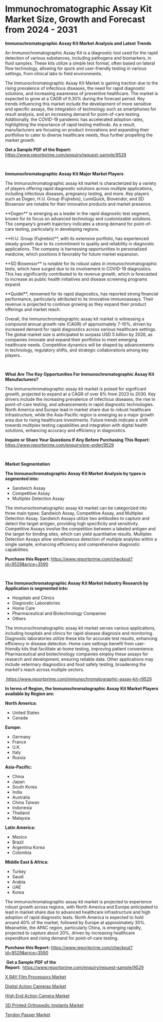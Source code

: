 <p><h1>Immunochromatographic Assay Kit Market Size, Growth and Forecast from 2024 - 2031</h1></p><p><strong>Immunochromatographic Assay Kit Market Analysis and Latest Trends</strong></p>
<p><p>An Immunochromatographic Assay Kit is a diagnostic tool used for the rapid detection of various substances, including pathogens and biomarkers, in fluid samples. These kits utilize a simple test format, often based on lateral flow technology, allowing for quick and user-friendly testing in various settings, from clinical labs to field environments. </p><p>The Immunochromatographic Assay Kit Market is gaining traction due to the rising prevalence of infectious diseases, the need for rapid diagnostic solutions, and increasing awareness of preventive healthcare. The market is expected to grow at a CAGR of 6.30% during the forecast period. Key trends influencing this market include the development of more sensitive and specific assays, the integration of technology such as smartphones for result analysis, and an increasing demand for point-of-care testing. Additionally, the COVID-19 pandemic has accelerated adoption rates, highlighting the importance of rapid testing methods. As a result, manufacturers are focusing on product innovations and expanding their portfolios to cater to diverse healthcare needs, thus further propelling the market growth.</p></p>
<p><strong>Get a Sample PDF of the Report:&nbsp;</strong> <a href="https://www.reportprime.com/enquiry/request-sample/9529?utm_campaign=2014&utm_medium=2&utm_source=Github&utm_content=ia&utm_term=25122024&utm_id=immunochromatographic-assay-kit">https://www.reportprime.com/enquiry/request-sample/9529</a></p>
<p>&nbsp;</p>
<p><strong>Immunochromatographic Assay Kit Major Market Players</strong></p>
<p><p>The immunochromatographic assay kit market is characterized by a variety of players offering rapid diagnostic solutions across multiple applications, including infectious diseases, pregnancy testing, and more. Key players such as Dxgen, H.U. Group (Fujirebio), LumiQuick, Biovendor, and SD Biosensor are notable for their innovative products and market presence.</p><p>**Dxgen** is emerging as a leader in the rapid diagnostic test segment, known for its focus on advanced technology and customizable solutions. The company’s growth trajectory indicates a strong demand for point-of-care testing, particularly in developing regions.</p><p>**H.U. Group (Fujirebio)**, with its extensive portfolio, has experienced steady growth due to its commitment to quality and reliability in diagnostic applications. The company is harnessing opportunities in personalized medicine, which positions it favorably for future market expansion.</p><p>**SD Biosensor** is notable for its robust sales in immunochromatographic tests, which have surged due to its involvement in COVID-19 diagnostics. This has significantly contributed to its revenue growth, which is forecasted to increase as public health initiatives and disease screening programs expand.</p><p>**Quidel**, renowned for its rapid diagnostics, has reported strong financial performance, particularly attributed to its innovative immunoassays. Their revenue is projected to continue growing as they expand their product offerings and market reach.</p><p>Overall, the immunochromatographic assay kit market is witnessing a compound annual growth rate (CAGR) of approximately 7-10%, driven by increased demand for rapid diagnostics across various healthcare settings. The global market size is anticipated to surpass USD 5 billion by 2026, as companies innovate and expand their portfolios to meet emerging healthcare needs. Competitive dynamics will be shaped by advancements in technology, regulatory shifts, and strategic collaborations among key players.</p></p>
<p>&nbsp;</p>
<p><strong>What Are The Key Opportunities For Immunochromatographic Assay Kit Manufacturers?</strong></p>
<p><p>The immunochromatographic assay kit market is poised for significant growth, projected to expand at a CAGR of over 8% from 2023 to 2030. Key drivers include the increasing prevalence of infectious diseases, the rise in point-of-care testing, and advancements in rapid diagnostic technologies. North America and Europe lead in market share due to robust healthcare infrastructure, while the Asia-Pacific region is emerging as a major growth area due to rising healthcare investments. Future trends indicate a shift towards multiplex testing capabilities and integration with digital health solutions, enhancing accuracy and efficiency in diagnostics.</p></p>
<p><strong>Inquire or Share Your Questions If Any Before Purchasing This Report:</strong> <a href="https://www.reportprime.com/enquiry/pre-order/9529?utm_campaign=2014&utm_medium=2&utm_source=Github&utm_content=ia&utm_term=25122024&utm_id=immunochromatographic-assay-kit">https://www.reportprime.com/enquiry/pre-order/9529</a></p>
<p>&nbsp;</p>
<p><strong>Market Segmentation</strong></p>
<p><strong>The Immunochromatographic Assay Kit Market Analysis by types is segmented into:</strong></p>
<p><ul><li>Sandwich Assay</li><li>Competitive Assay</li><li>Multiplex Detection Assay</li></ul></p>
<p><p>The immunochromatographic assay kit market can be categorized into three main types: Sandwich Assay, Competitive Assay, and Multiplex Detection Assay. Sandwich Assays utilize two antibodies to capture and detect the target antigen, providing high specificity and sensitivity. Competitive Assays involve the competition between a labeled antigen and the target for binding sites, which can yield quantitative results. Multiplex Detection Assays allow simultaneous detection of multiple analytes within a single sample, enhancing efficiency and comprehensive diagnostic capabilities.</p></p>
<p><strong>Purchase this Report:&nbsp;</strong><a href="https://www.reportprime.com/checkout?id=9529&price=3590&utm_campaign=2014&utm_medium=2&utm_source=Github&utm_content=ia&utm_term=25122024&utm_id=immunochromatographic-assay-kit">https://www.reportprime.com/checkout?id=9529&price=3590</a></p>
<p>&nbsp;</p>
<p><strong>The Immunochromatographic Assay Kit Market Industry Research by Application is segmented into:</strong></p>
<p><ul><li>Hospitals and Clinics</li><li>Diagnostic Laboratories</li><li>Home Care</li><li>Pharmaceutical and Biotechnology Companies</li><li>Others</li></ul></p>
<p><p>The immunochromatographic assay kit market serves various applications, including hospitals and clinics for rapid disease diagnosis and monitoring. Diagnostic laboratories utilize these kits for accurate test results, enhancing efficiency in disease detection. Home care settings benefit from user-friendly kits that facilitate at-home testing, improving patient convenience. Pharmaceutical and biotechnology companies employ these assays for research and development, ensuring reliable data. Other applications may include veterinary diagnostics and food safety testing, broadening the market's reach across multiple sectors.</p></p>
<p><a href="https://www.reportprime.com/immunochromatographic-assay-kit-r9529?utm_campaign=2014&utm_medium=2&utm_source=Github&utm_content=ia&utm_term=25122024&utm_id=immunochromatographic-assay-kit">&nbsp;https://www.reportprime.com/immunochromatographic-assay-kit-r9529</a></p>
<p><strong>In terms of Region, the Immunochromatographic Assay Kit Market Players available by Region are:</strong></p>
<p>
    <p> <strong> North America: </strong>
        <ul>
            <li>United States</li>
            <li>Canada</li>
        </ul>
        </p> 
    <p> <strong> Europe: </strong>
        <ul>
            <li>Germany</li>
            <li>France</li>
            <li>U.K.</li>
            <li>Italy</li>
            <li>Russia</li>
        </ul>
        </p> 
    <p> <strong> Asia-Pacific: </strong>
        <ul>
            <li>China</li>
            <li>Japan</li>
            <li>South Korea</li>
            <li>India</li>
            <li>Australia</li>
            <li>China Taiwan</li>
            <li>Indonesia</li>
            <li>Thailand</li>
            <li>Malaysia</li>
        </ul>
        </p> 
    <p> <strong> Latin America: </strong>
        <ul>
            <li>Mexico</li>
            <li>Brazil</li>
            <li>Argentina Korea</li>
            <li>Colombia</li>
        </ul>
        </p> 
    <p> <strong> Middle East & Africa: </strong>
        <ul>
            <li>Turkey</li>
            <li>Saudi</li>
            <li>Arabia</li>
            <li>UAE</li>
            <li>Korea</li>
        </ul>
    </p>
    </p>
<p><p>The immunochromatographic assay kit market is projected to experience robust growth across regions, with North America and Europe anticipated to lead in market share due to advanced healthcare infrastructure and high adoption of rapid diagnostic tests. North America is expected to hold around 40% of the market, followed by Europe at approximately 30%. Meanwhile, the APAC region, particularly China, is emerging rapidly, projected to capture about 20%, driven by increasing healthcare expenditure and rising demand for point-of-care testing.</p></p>
<p><strong>Purchase this Report: </strong><a href="https://www.reportprime.com/checkout?id=9529&price=3590&utm_campaign=2014&utm_medium=2&utm_source=Github&utm_content=ia&utm_term=25122024&utm_id=immunochromatographic-assay-kit">https://www.reportprime.com/checkout?id=9529&price=3590</a></p>
<p>&nbsp;<strong>Get a Sample PDF of the Report:&nbsp;&nbsp;</strong><a href="https://www.reportprime.com/enquiry/request-sample/9529?utm_campaign=2014&utm_medium=2&utm_source=Github&utm_content=ia&utm_term=25122024&utm_id=immunochromatographic-assay-kit">https://www.reportprime.com/enquiry/request-sample/9529</a></p>
<p><strong></strong></p>
<p><p><a href="https://www.linkedin.com/pulse/why-x-ray-film-processors-market-thriving-122-cagr-l2cvf?utm_campaign=2014&utm_medium=2&utm_source=Github&utm_content=ia&utm_term=25122024&utm_id=immunochromatographic-assay-kit">X RAY Film Processors Market</a></p><p><a href="https://www.linkedin.com/pulse/growth-forecast-digital-action-cameras-market-competitive-75g9e?utm_campaign=2014&utm_medium=2&utm_source=Github&utm_content=ia&utm_term=25122024&utm_id=immunochromatographic-assay-kit">Digital Action Cameras Market</a></p><p><a href="https://www.linkedin.com/pulse/key-trends-driving-high-end-action-camera-market-growth-x0ihe?utm_campaign=2014&utm_medium=2&utm_source=Github&utm_content=ia&utm_term=25122024&utm_id=immunochromatographic-assay-kit">High End Action Camera Market</a></p><p><a href="https://www.linkedin.com/pulse/report-3d-printed-orthopedic-implants-market-rapid-expansion-lniof?utm_campaign=2014&utm_medium=2&utm_source=Github&utm_content=ia&utm_term=25122024&utm_id=immunochromatographic-assay-kit">3D Printed Orthopedic Implants Market</a></p><p><a href="https://www.linkedin.com/pulse/navigating-tendon-passer-market-size-using-138-cagr-j24gf?utm_campaign=2014&utm_medium=2&utm_source=Github&utm_content=ia&utm_term=25122024&utm_id=immunochromatographic-assay-kit">Tendon Passer Market</a></p></p>